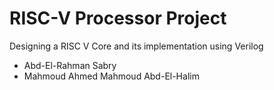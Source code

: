 # RISC-V Processor Project
Designing a RISC V Core and its implementation using Verilog 


- Abd-El-Rahman Sabry 
- Mahmoud Ahmed Mahmoud Abd-El-Halim  
